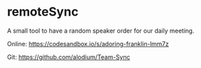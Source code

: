 # remoteSync

A small tool to have a random speaker order for our daily meeting.

Online: https://codesandbox.io/s/adoring-franklin-lmm7z

Git: https://github.com/alodium/Team-Sync
